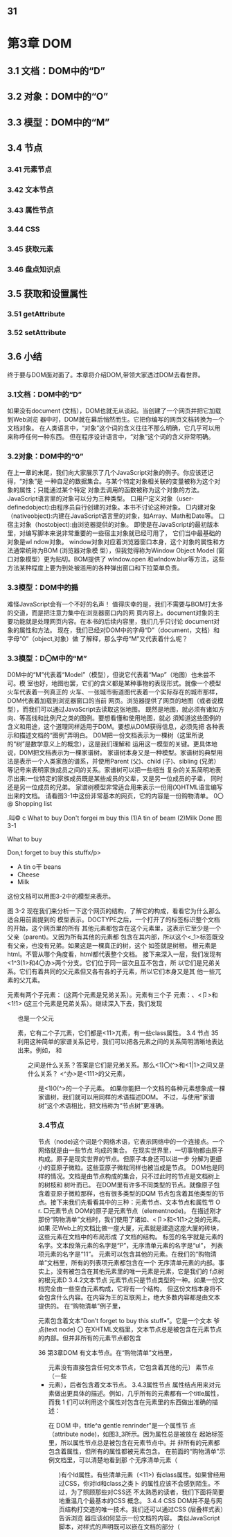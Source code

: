 

## 31


<h1>第3章 DOM</h1>
<h2>3.1 文档：DOM中的“D”</h2>
<h2>3.2 对象：DOM中的“O”</h2>
<h2>3.3 模型：DOM中的“M”</h2>
<h2>3.4 节点</h2>
<h3>3.41 元素节点</h3>
<h3>3.42 文本节点</h3>
<h3>3.43 属性节点</h3>
<h3>3.44 CSS</h3>
<h3>3.45 获取元素</h3>
<h3>3.46 盘点知识点</h3>
<h2>3.5 获取和设置属性</h2>
<h3>3.51 getAttribute</h3>
<h3>3.52 setAttribute</h3>
<h2>3.6 小结</h2>



终于要与DOM面对面了。本章将介绍DOM,带领大家透过DOM去看世界。
<h3>3.1文档：DOM中的“D”</h3>
如果没有document (文档），DOM也就无从谈起。当创建了一个网页并把它加载到Web浏览 器中时，DOM就在幕后悄然而生。它把你编写的网页文档转换为一个文档对象。
在人类语言中，“对象”这个词的含义往往不那么明确，它几乎可以用来称呼任何一种东西。 但在程序设计语言中，“对象”这个词的含义非常明确。
<h3>3.2对象：DOM中的“0”</h3>
在上一章的末尾，我们向大家展示了几个JavaScript对象的例子。你应该还记得，“对象”是 一种自足的数据集合。与某个特定对象相关联的变量被称为这个对象的属性；只能通过某个特定 对象去调用的函数被称为这个对象的方法。
JavaScript语言里的对象可以分为三种类型。
口用户定义对象（user-definedobject):由程序员自行创建的对象。本书不讨论这种对象。 □内建对象（nativeobject):内建在JavaScript语言里的对象，如Array、Math和Date等。 口宿主对象（hostobject):由浏览器提供的对象。
即使是在JavaScript的最初版本里，对编写脚本来说非常重要的一些宿主对象就已经可用了， 它们当中最基础的对象是wl ndow对象。
window对象对应着浏览器窗口本身，这个对象的属性和方法通常统称为BOM (浏览器对象模 型），但我觉得称为Window Object Model (窗口对象模型）更为贴切。BOM提供了 wlndow.open 和wlndow.blur等方法，这些方法某种程度上要为到处被滥用的各种弹出窗口和下拉菜单负责。

<h3>3.3模型：DOM中的揗</h3>
难怪JavaScript会有一个不好的名声！
值得庆幸的是，我们不需要与BOM打太多的交道，而是把注意力集中在浏览器窗口内的网 頁内容上。document对象的主要功能就是处理网页内容。在本书的后续内容里，我们几乎只讨论 document对象的属性和方法。
现在，我们已经对DOM中的字母“D”（document，文档）和字母“0”（object,对象）做 了解释，那么字母“M”又代表着什么呢？
<h3>3.3模型：D〇M中的“M”</h3>
D0M中的“M”代表着“Model”（模型），但说它代表着“Map”（地图）也未尝不可。模 室也好，地图也罢，它们的含义都是某种事物的表现形式。就像一个模型火车代表着一列真正的 火车、一张城市街道图代表着一个实际存在的城市那样，DOM代表着加载到浏览器窗口的当前 网页。浏览器提供了网页的地图（或者说模型），而我们可以通过JavaScript去读取这张地图。
既然是地图，就必须有诸如方向、等高线和比例尺之类的图例。要想看懂和使用地图，就必 須知道这些图例的含义和用途，这个道理同样适用于D0M。要想从D0M获得信息，必须先把
各种表示和描述文档的“图例”弄明白。
D0M把一份文档表示为一棵树（这里所说的“树”是数学意义上的概念），这是我们理解和 运用这一模型的关键。更具体地说，D0M把文档表示为一棵家谱树。
家谱树本身又是一种模型。家谱树的典型用法是表示一个人类家族的谱系，并使用Parent (父)、child (子)、sibling (兄弟）等记号来表明家族成员之间的关系。家谱树可以把一些相当 复杂的关系简明地表示出来:一位特定的家族成员既是某些成员的父辈，又是另一位成员的子辈， 同时还是另一位成员的兄弟。
家谱树模型非常适合用来表示一份用(X)HTML语言编写出来的文档。 请看图3-1中这份非常基本的网页，它的内容是一份购物清单。
0〇@
Shopping list







.叫© c
What to buy
Don't forgei m buy this
(1)A tin of beam
(2)Milk
Done
图3-1

<!D0CTYPE html>
<html lang=lfenfl>
<head>
<meta charset=nutf-8n />
<title>Shopping list</title>
</head>
<body>
<hl>What to buy</hl>
<p title=!,a gentle reminder,l>Don,t forget to buy this stuffx/p> <ul id=_’purcfiases”>
<li>A tin o干 beans</li>
<li class=lfsalen>Cheese</li>
<li class=flsale important11 >Milk</li>
</ul>
</body>
</html>
这份文档可以用图3-2中的模型来表示。



图 3-2
现在我们来分析一下这个网页的结构，了解它的构成，看看它为什么那么适合用前面提到的 模型表示。DOCTYPE之后，一个打开了的<html>标签标识整个文档的开始，这个网页里的所有 其他元素都包含在这个元素里，这表示它至少是一个父亲（parent)。又因为所有其他的元素都 包含在其内部，所以这个<_1>标签既没有父亲，也没有兄弟。如果这是一棵真正的树，这个<html> 如签就是树根。
根元素是html。不管从哪个角度看，html都代表整个文档。
接下来深入一层，我们发现有<1^3(1>和4〇办>两个分支。它们位于同一层次且互不包含，所 以它们是兄弟关系。它们有着共同的父元素但又各有各的子元素，所以它们本身又是其 他一些兀素的父兀素。
<head>元素有两个子元素：<meta^p<t1tle> (这两个元素是兄弟关系）。<body>元素有三个子 元素：<hl>、<卩>和<1!1> (这三个元素是兄弟关系）。继续深入下去，我们发现<ul>也是一个父元

素，它有二个子兀素，它们都是<11>兀素，有一些class属性。
3.4 节点 35
利用这种简单的家谱关系记号，我们可以把各元素之间的关系简明清晰地表达出来。例如， <W>和<ul>之间是什么关系？答案是它们是兄弟关系。那么<1)〇(^>和<1|1>之间又是什么关系？ <^办>是<111>的父元素，<ul>是<1)0(^>的一个子元素。
如果你能把一个文档的各种元素想象成一棵家谱树，我们就可以用同样的术语描述DOM。 不过，与使用“家谱树”这个术语相比，把文档称为“节点树”更准确。
<h3>3.4节点</h3>
节点（node)这个词是个网络术语，它表示网络中的一个连接点。一个网络就是由一些节点 均成的集合。
在现实世界里，一切事物都由原子构成。原子是现实世界的节点。但原子本身还可以进一步 分解为更细小的亚原子微粒。这些亚原子微粒同样也被当成是节点。
DOM也是同样的情况。文档是由节点构成的集合，只不过此时的节点是文档树上的树枝和 树叶而已。
在DOM里有许多不同类型的节点。就像原子包含着亚原子微粒那样，也有很多类型的DQM 节点包含着其他类型的节点。接下来我们先看看其中的三种：元素节点、文本节点和属性节
O	r.
□元素节点
DOM的原子是元素节点（elementnode)。
在描述刚才那份“购物清单”文档时，我们使用了诸如<body>、<卩>和<1(1>之类的元素。如果 茫Web上的文档比做一座大厦，元素就是建造这座大厦的砖块，这些元素在文档中的布局形成 了文档的结构。
标签的名字就是元素的名字。文本段落元素的名字是“P”，无序清单元素的名字是“ul”， 列表项元素的名字是“11”。
元素可以包含其他的元素。在我们的“购物清单”文档里，所有的列表项元素都包含在一个 无序清单元素的内部。事实上，没有被包含在其他元素里的唯一元素是<html>元素，它是我们的 f点树的根元素D
3.4.2文本节点
元素节点只是节点类型的一种。如果一份文档完全由一些空白元素构成，它将有一个结构， 但这份文档本身将不会包含什么内容。在内容为王的互联网上，绝大多数内容都是由文本提供的。
在“购物清单”例子里，<P>元素包含着文本“Don’t forget to buy this stuff•”。它是一个文本 爷点(text node) 〇
在XHTML文档里，文本节点总是被包含在元素节点的内部。但并非所有的元素节点都包含

36 第3章DOM
有文本节点。在“购物清单”文档里，<ul>元素没有直接包含任何文本节点，它包含着其他的元〕
素节点（一些<li>元素），后者包含着文本节点。
3.4.3属性节点
属性结点用来对元素做出更具体的描述。例如，几乎所有的元素都有一个title属性，而我 1
们可以利用这个属性对包含在元素里的东西做出准确的描述：

在 DOM 中，title^a gentle renrinder"是一个属性节
点（attribute node)，如图3_3所示。因为属性总是被放在
起始标签里，所以属性节点总是被包含在元素节点中。并
非所有的元素都包含着属性，但所有的属性都被元素包含。
在前面的“购物清单”示例文档里，可以清楚地看到那
个无序清单元素（<ul>)有个Id属性。有些清单元素（<11>)
有class属性。如果曾经用过CSS，你对Id和class之类卜
的属性应该不会感到陌生。不过，为了照顾那些对CSS还
不太熟悉的读者，我们下面将简要地重温几个最基本的CSS
概念。
3.4.4 CSS
DOM并不是与网页结构打交道的唯一技术。我们还可以通过CSS (层叠样式表）告诉浏览
器应该如何显示一份文档的内容。
类似JavaScript脚本，对样式的声明既可以嵌在文档的<head>部分（<style>#签之间），也可
以放在另外一个样式表文件里（参见第4章)。CSS声明元素样式的语法与JavaScript函数的定义
语法很相似：
selector {
property: value;
}
在样式声明里，我们可以定义浏览器在显示元素时使用的颜色、字体和字号，如下所为
p {
color: yellow;
font-family: "narial", sans-serif;
font-size: l^2em;
>
继承（inheritance)是CSS技术中的一项强大功能。类似于DOM，CSS也把文档的内容视
为一棵节点树。节点树上的各个元素将继承其父元素的样式属性。
例如，如果我们为body元素定义了一些颜色或字体，包含在body元素里的所有元素都将自
属性节点
动获得那些样式:

3.4 节点 37
body {
color: white; background-color:, black;
这些颜色将不仅作用于那些直接包含在<body>标签里的内容，还将作用于嵌套在body元素内 部的所有元素。
图3-4是把刚才定义的样式应用在“购物清单”示例文档上后得到的网页显示效果。
图 3-4	，
在某些场合，当把样式应用于一份文档时，我们其实只想让那些样式作用于某个特定的元素。 例如，我们只想让某一段文本变成某种特殊的颜色和字体，但不想让其他段落受到影响。为了获 得如此精细的控制，需要在文档里插入一些能够把这段文本与其他段落区别开来的特殊标志。 为了把某一个或某几个元素与其他元素区别开来，需要使用class属性或Id属性。
1_ cl ass属性
你可以在所有的元素上任意应用class属性：
<p class=Hspecial">This paragraph has the special class</p>
<h2 class="special">So does this headline</h2>
在样式表里，可以像下面这样为class属性值相同的所有元素定义同一种样式：
•special { font-style: italic;
>
还可以像下面这样利用class属性为一种特定类型的元素定义一种特定的样式：
h2.special {
text-transform: uppercase;
}
□id属性
id属性的用途是给网页里的某个元素加上一个独一无二的标识符，如下所示：
#
<ul id=_’purchases’’>
在样式表里，可以像下面这样为有特定Id属性值的元素定义一种独享的样式：
#purchases {
border: lpx solid white;

background-color: #333； color: #ccc; padding: lem;
尽管Id本身只能使用一次，样式表还是可以利用Id属性为包含在该特定元素里的其他元素定 义样式。
#purchases li { font-weight: bold;
图3-5是把刚才利用Id属性定义的样式应用在“购物清单”示例文档上而得到的网页显示效果。
0 〇 〇	SHcppiil0 hsi
\ t
What to buy
Don't forget to buy this stuff.
• A ifti «)f fmma ^ Milk
图3-5
Id属性就像是一个挂钩，它一头连着文档里的某个元素，另一头连着CSS样式表里的某个 样式。DOM也可以使用这种挂钩。
315获取元素
秦
有3种DOM方法可获取元素节点，分别是通过元素ID、通过标签名字和通过类名字来获取。 1. getElementByld
DOM提供了一个名为getElementByld的方法，这个方法将返回一个与那个有着给定"id属性 值的元素节点对应的对象。请注意，JavaScript语言区分字母大小写，所以在写出“getElementByld” 时千万不要把大小写弄错了。如果把它错写成“GetElementByld”或“getElementbyid”，你都得 不到正确的结果。
它是document对象特有的函数。在脚本代码里，函数名的后面必须跟有一对圆括号，这对圆 括号包含着函数的参数。getElementByld方法只有一个参数：你想获得的那个元素的Id属性的值, 这个Id值必须放在单引号或双引号里。
document.getElementByld(id)
下面是一个例子：
doamierrLgetElementByIcl( "purchases”）



3.4 节点 39
这个调用将返回一个对象，这个对象对应着document对象里的一个独一无二的元素，那个元 素的HTML Id属性值是purchases。你可以用typeof操作符来验证这一点。typeof操作符可以告
诉我们它的操作数是一个字符串、数值、函数、布尔值还是对象。
下面是把一些JavaScript语句插入到前面给出的“购物清单”文档之后得到的一份代码清单, 新增的代码(黑体字部分)出现在</body>结束标签之前。顺便说一句，我本人并不赞成把JavaScript 代码直接嵌入文档，但这确实是一种简便快捷的测试手段：
<!D0CTYPE html>
<html lang=nenn>
<head>
<meta charset=lfutf-8f, />
<title>Shopping list</title>
</head>
<body>
<hl>What to buy</hl>
<p title=Ha gentle reminder11 >Donft forget to buy this stuf干•<々>
<ul id=npurchasesH>
<li>A tin of beans</li>
<li class=f,salefr>Cheese</li>
<li class=ffsale importantn>Milk</li>
</ul>
<script>
alert(typeof document.getElementById(MpurchasesM));	•
</script>
</body>
</html>
把上面这些代码保存为一个XHTML文件。当在Web浏览器里加载这个XHTML文件，会 募出一个如图3-6所示的alert对话框，它向你们报告document.getElementByld rpurchases")的
类型——它是一个对象。
00 Q



图3-6
事实上，文档中的每一个元素都是一个对象。利用DOM提供的方法能得到任何一个对象。 一般来说，用不着为文档里的每一个元素都定义一个独一无二的Id值，那也太小题大做了。DOM 是供了另一个方法来获取那些没有Id属性的对象。
2. get Element sByTagName
getElementsByTag_e方法返回一个对象数组，每个对象分别对应着文档里有着给定标签的一

个元素。类似于getElementByld，这个方法也是只有一个参数的函数，它的参数是标签的名字：
elefnent - get Element s ByTagName (tag)
它与getElementByld方法有许多相似之处，但它返回的是一个数组，你在编写脚本时千万注
意不要把这两个方法弄混了。
下面是一个例子：
document •getElementsByTagName(ffliH)
这个调用将返回一个对象数组，每个对象分别对应着document对象中的一个列表项元素。与 任何其他的数组一样，我们可以利用length属性査出这个数组里的元素个数。
首先，在上一小节给出的XHTML示例文档里把<script>#签中的alert语句替换为下面这
条语句：
alert (document •getElemerrtsByTagNamef’li"^ length);
你会看到这份示例文档里的列表项元素的个数：3。这个数组里的每个元素都是一个对象。 可以通过利用一个循环语句和typeof操作符去遍历这个数组来验证这一点。例如，你可以试试下 面这个f〇「循环：
for (var i=〇; i < document.getElementsByTagName(,fli!l).length; i++) { alert(typeo千 doamien1^getElemervtsByTagName(’’li’’）[i]);
}
请注意，即使在整个文档里这个标签只有一个元素，getElementsByTagName也返回一个数组。 此时，那个数组的长度是1。
你或许已经开始觉得用键盘反复敲入(docurnent.getElementsByTagNameni)是件很麻烦的事
情，而这些长长的字符串会让代码变得越来越难以阅读。有个简单的办法可以减少不必要的打字 量并改善代码的可读性：只要把document.getElementsByTagName("11n")赋值给一个变量即可。
请把<sc「1卩1>标签中的al ert语句替换为下面这些语句：
```
var items = documents get ElementsByTagName(l,li,f); 
for (var i=0; i < items.length; i) 
{ alert(typeof itemsfi]);
} 
```
现在，你将看到三个alert对话框，显示的消息都是“object”。
getElementsByTagName允许把一个通配符作为它的参数，而这意味着文档里的每个元素都将在 这个函数所返回的数组里占有一席之地。通配符（星号字符“*”）必须放在引号里，这是为了让 通配符与乘法操作符有所区别。如果你想知道某份文档里总共有多少个元素节点，像下面这样使 用通配符即可：
alert (document •getElementsByTagName(ll*n) .length);
还可以把getElementByld和getElementsByTagMame结合起来运用。例如，刚才给出的几个例子 都是通过document对象调用getElementsByTagName的，如果只想知道Id属性值是purchase的元素 包含着多少个列表项，必须通过一个更具体的对象去调用这个方法，如下所示：

3.4 节点 41
var shopping = document•getElementById(!,purchasesn); var items = shopping.getElementsByTagName(H*,f);
在这两条语句执行完毕后，Items数组将只包含Id属性值是purchase的无序清单里的元素。 具体到这个例子，Items数组的长度刚好与这份文档里的列表项元素的总数相等：
alert (items•length);
如果还需要更多的证据，下面这些语句将证明Items数组里的每个值确实是一个对象：
for (var i=〇; i < items•length; i++) { alert(typeof itemsfi]);



□getEl ementsByCl assName
HTML5 DOM (h郎://

www.whatwg.org/specs/web-apps/current-work/)中新增了一个令人期待 已久的方法：getElementsByClassName。这个方法让我们能够通过class属性中的类名来访问元素。 不过，由于这个方法还比较新，某些D0M实现里可能还没有，因此在使用的时候要当心。下面 我们先来看一看这个方法能帮我们做什么，然后再讨论怎么可靠地使用该方法。
与getEl ementsByTagName方法类似，getEl ementsByCl assName也只接受一个参数，就是类名：
getElementsByClassName(c2ass)
0
这个方法的返回值也与getElementsByTagName类似，都是一个具有相同类名的元素的数组。 下面这行代码返回的就是一个数组，其中包含类名为"sale"的所有元素：
document •getElementsByClassName(llsalefr)
使用这个方法还可以査找那些带有多个类名的元素。要指定多个类名，只要在字符串参数中 用空格分隔类名即可。例如，在<script>标签中添加下面这行alert代码：
alert(document^getElementsByClassName(11 important sale11).length);
你会看到警告框中显示1，表示只有一个元素匹配，因为只有一个元素同时带有"important" 和"sale”类名。注意，即使在元素的class属性中，类名的顺序是"sale import"而非参数中指定的 •import sale"，也照样会匹配该元素。不仅类名的实际顺序不重要，就算元素还带有更多类名也 没有关系。
与使用 getElementsByTagName—样，也可以组合使用 getElementsByClassName 和 getElementBy Id。
如果你想知道在Id为"purchases"的元素中有多少类名包含”sale"列表项，可以先找到那个特定的 对象，然后再调用 getElementsByClassName:
var shopping = document^getElementById(npurchasest!); var sales = shopping.getElementsByClassName(l,sale11);
这样，sales数组中包含的就只是位于"purchases"列表中的带有"sale"类的元素。运行下面这 行代码，就会看到sales数组中包含两项：
alert (sales•length);
这个getElementsByClassName方法非常有用，但只有较新的浏览器才支持它。为了弥补这一 不足，D0M脚本程序员需要使用已有的D0M方法来实现自己的getElementsByClassName，有点像

是成人礼似的。而多数情况下，他们的实现过程都与下面这个getElementsByClassName大致相似， 这个函数能适用于新老浏览器：
function getElementsByClassName(node, classname) {
if (node^getElementsByClassName) {
//使用现有方法
return node^getElementsByClassName(classname);
} else {
var results = new Array();
var elems = node^getElementsByTagName(n*l!);
for (var i=〇; i<elems^length; i++) {
if (elems
results
；i].className*indexOf(classname) ；results.length] = elems[i];
-1) {
return results
这个getElementsByClassName函数接受两个参数。第一个node表示DOM树中的搜索起点， 第二个classname就是要捜索的类名了。如果传入节点上已经存在了适当的getElementsByClassName 函数，那么这个新函数就直接返回相应的节点列表。如果getElementsByClassName函数不存在， 这个新函数就会循环遍历所有标签，査找带有相应类名的元素。（这个例子不适用于多个类名。） 如果使用这个函数来模拟前面取得购物列表的操作，就可以这样写：
var shopping = document^getElementById(,,purchasesT!); var sales = getElementsByClassName(shopping, nsalef?);
当然，捜索匹配的DOM元素的方法有很多，但真正高效的却不多，有兴趣的读者可以参考 Robert Nyman 的文章	所ate g故五/e所办

http://robertnyman.com/2008/05/27/the-
ultimate-getelementsbyclassname-anno-2008) 0
第5章将继续讨论类似的支持性问题，以及如何解决这些问题。第7章将更详细地探讨DOM 操作方法。
3.4.6盘点知识点
你一定已经厌倦了看那么多遍显示着单词“object”的alert对话框。你一定已经明白：文档 中的每个元素节点都是一个对象。不仅如此，这些对象中的每一个还天生具有一系列非常有用的 方法，这要归功于DOM。利用这些预先定义好的方法，我们不仅可以检索出文档里任何一个对 象的信息，甚至还可以改变元素的属性。
下面是对本章此前学习内容的一个简要总结。
□一份文档就是一棵节点树。
口节点分为不同的类型：元素节点、属性节点和文本节点等。
(2)getElementByld将返回一个对象，该对象对应着文档里的一个特定的元素节点。
(3)getElementsByTagName和getElementByclassName将返回一个对象数组，它们分别对应着文
档里的一组特定的元素节点。
□每个节点都是一个对象。
接下来介绍节点对象的属性和方法。
<h3>3.5获取和设置属性</h3>
至此，我们已经介绍了 3种获取特定元素的方法:分别是getEl ementBy Id，getEl ementsByTagName 茜getElementBy
<h3>3.6小结</h3>
ClassName。得到需要的元素以后，我们就可以设法获取它的各个属性。getAttn'bute 方法就是用来做这件事的。相应地，setAttrlbute方法则可以更改属性节点的值。
3.5.1 getAttribute
getAttri bute是一个函数。它只有一个参数	你打算査询的属性的名字：
object .getl\ttxibute(attribute)
与此前我们介绍过的那些方法不同，getAttribute方法不属于document对象，所以不能通过 Jocinent对象调用。它只能通过元素节点对象调用。例如，可以与getElementsByTagName方法合用， 获取每个<p>元素的title属性，如下所示：
var paras = document.getElefnentsByTagName(np");	，
for (var i=〇; i < paras•length; i++ ) { alert(paras[i]^getAttribute(,ftitle,f));
}
把上面这段代码放到前面给出的“购物清单”文件的末尾，然后在Web浏览器里重新加载 这个页面，屏幕上将弹出一个显示着文本消息“a gentle reminder”的alert对话框。
在“购物清单”文件里只有一个<P>元素，并且它有title属性。假如这份文档有更多个<p> 元素，并且它们没有title属性，贝ljgetAttribute("t1tle")方法会返回null值。在JavaScript里，
mil的含义是“没有值”。把下面代码添加到“购物清单”文件中的现有<P>标签之后：
<p>This is just a test</p>
重新加载这个页面。这一次，你将看到两个alert对话框，而第二个对话框将是一片空白或 者是只显示着单词“mill”，这取决于你使用是哪种Web浏览器。
我们可以修改脚本，让它只在title属性有值时才弹出消息。我们将增加一条If语句来检查 getAttribute的返回值是不是null。趁着这个机会，我们顺便增加几个变量以提髙脚本的可读性。
var paras = document• getElementsByTagName(,rp,f); for (var i=〇; i< paras•length; i++) { var title一text = paras[i] ♦getAttribute(,ftitletf); if (title_text != null) { aiert(title一text);
} ~
}
现在重新加载这个页面，你会看到一个显示着“a gentle reminder”消息的alert对话框，如 图3-7所示。

44 第3章DOM
o o o .：

Wha
\ >



9«n^e reminder
Don*t fo?
This is just a test







我们甚至可以把这段代码缩得更短一些。当检查某项数据是否是null值时，我们其实是在 检查它是否存在。这种检査可以简化为直接把被检查的数据用作If语句的条件。If (something) 与If (something != null)完全等价，但前者显然更为简明。此时，如果something存在，则If语 句的条件将为真；如果something不存在，则If语句的条件将为假。
具体到这个例子，只要我们把If (tniejext != null)替换为彳f (tniejext)，我们就可以 得到更简明的代码。此外，为了进一步增加代码的可读性，我们还可以趁此机会把alert语句与 If语句写在同一行上，这可以让它们更接近于我们日常生活中的英语句子：
var paras = document.getElementsByTagName(Hpn); for (var i=〇; i< paras•length; i++) { var title_text = paras[i]^getAttribute(ntitleM); if (title_text) alert(titlejtext);
3.setAttribute
此前介绍的所有方法都是用来获取信息。setAttributeO有点不同：它允许我们对属性节点的 值做出修改。与getAttribute—样，setAttribute也只能用于元素节点：
object .setMtxibute(attribute, value)
在下面的例子里，第一条语句得到Id是purchase的元素，第二条语句把这个元素的title 属性值设置为a list of goods:
var shopping = docufnent^getElementById(npurchasesM); shopping.setAttribute(,,title,,/,a list of goods'1);
我们可以利用getAttribute来证明这个元素的title属性值确实发生了变化：
var shopping = document•getElementById(npurchases!,);
alert(shopping,getAttribute("title"));
shoppingssetAttribute(,'title''/'a list of goods11);
alert (shopping, getAttribute( "title”)；	、
加载页面后将弹出两个alert对话框：第一个alert对话框出现在setAttribute被调用之前， 它将是一片空白或显示单词“null”；第二个出现在设置title属性值之后，它将显示“a list of